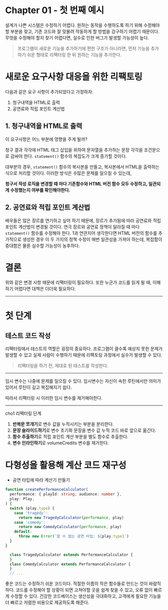 # Chapter 01 - 첫 번째 예시

설계가 나쁜 시스템은 수정하기 어렵다. 원하는 동작을 수행하도록 하기 위해 수정해야 할 부분을 찾고, 기존 코드와 잘 맞물려 작동하게 할 방법을 강구하기 어렵기 때문이다. 무엇을 수정해야 할지 찾기 어렵다면, 실수로 인한 버그가 발생할 가능성이 높다.

> 프로그램이 새로운 기능을 추가하기에 편한 구조가 아니라면, 먼저 기능을 추가하기 쉬운 형태로 리팩터링 한 뒤 원하는 기능을 추가한다.

# 새로운 요구사항 대응을 위한 리팩토링

다음과 같은 요구 사항이 추가되었다고 가정하자:

1. 청구내역을 HTML로 출력
2. 공연료와 적립 포인트 계산법

## 1. 청구내역을 HTML로 출력

이 요구사항은 어느 부분에 영향을 주게 될까?

청구 결과 각각에 HTML 태그 삽입을 위하여 문자열을 추가하는 문장 각각을 조건문으로 감싸야 한다. `statement()` 함수의 복잡도가 크게 증가할 것이다.

대부분의 경우, `statement()` 함수의 복사본을 만들고, 복사본에서 HTML을 출력하는 식으로 처리할 것이다. 이러한 방식은 수많은 문제를 일으킬 수 있는데,

**청구서 작성 로직을 변경할 때 마다 기존함수와 HTML 버전 함수 모두 수정하고, 일관되게 수정했는지 여부를 확인해야한다.**

## 2. 공연료와 적립 포인트 계산법

배우들은 많은 장르를 연기하고 싶어 하기 때문에, 장르가 추가됨에 따라 공연료와 적립 포인트 계산법이 변경될 것이다. 연극 장르와 공연료 정책이 달라질 때 마다 `statement()` 함수를 수정해야 한다. 1과 연관지어 생각한다면 HTML 버전의 함수를 추가적으로 생성한 경우 이 두 가지의 정책 수정이 매번 일관성을 가져야 하는데, 복잡함이 증대함은 물론 실수할 가능성이 농후하다.

# 결론

위와 같은 변경 사항 때문에 리팩터링이 필요하다. 또한 누군가 코드를 읽게 될 때, 이해하기 어렵다면 대책은 더더욱 필요하다.

---

# 첫 단계

## 테스트 코드 작성

리팩터링에서 테스트의 역할은 굉장히 중요하다. 프로그램이 클수록 예상치 못한 문제가 발생할 수 있고 실제 사람이 수행하기 때문에 리팩토링 과정에서 실수가 발생할 수 있다.

> 리팩터링을 하기 전, 제대로 된 테스트를 작성한다.

---

임시 변수는 나중에 문제를 일으킬 수 있다. 임시변수는 자신이 속한 루틴에서만 의미가 있어서 루틴이 길고 복잡해지기 쉽다.

따라서 리팩터링 시 이러한 임시 변수를 제거해야한다.

---

cho1 리팩터링 단계

1. **반복문 쪼개기**로 변수 값을 누적시키는 부분을 분리한다.
2. **문장 슬라이드하기**로 변수 초기화 문장을 변수 값 누적 코드 바로 앞으로 옮긴다.
3. **함수 추출하기**로 적립 포인트 계산 부분을 별도 함수로 추출한다.
4. **변수 인라인하기**로 volumeCredits 변수를 제거한다.

# 다형성을 활용해 계산 코드 재구성

- 공연 타입에 따라 계산기 만들기

```typescript
function createPerformanceCalculator(
  performance: { playId: string; audience: number },
  play: Play,
) {
  switch (play.type) {
    case 'tragedy':
      return new TragedyCalculator(performance, play)
    case 'comedy':
      return new ComedyCalculator(performance, play)
    default:
      throw new Error(`알 수 없는 공연 타입: ${play.type}`)
  }
}

  class TragedyCalculator extends PerformanceCalculator {
  }
  class ComedyCalculator extends PerformanceCalculator {
  }
  // ...
```

좋은 코드는 수정하기 쉬운 코드이다. 적절한 이름의 작은 함수들로 만드는 것이 바람직하다. 코드를 수정해야 할 상황이 되면 고쳐야할 곳을 쉽게 찾을 수 있고,
오류 없이 빠르게 수정할 수 있다. 건강한 코드베이스는 생산성을 극대화하고, 고객에게 필요한 기능을 더 빠르고 저렴한 비용으로 제공하도록 해준다.